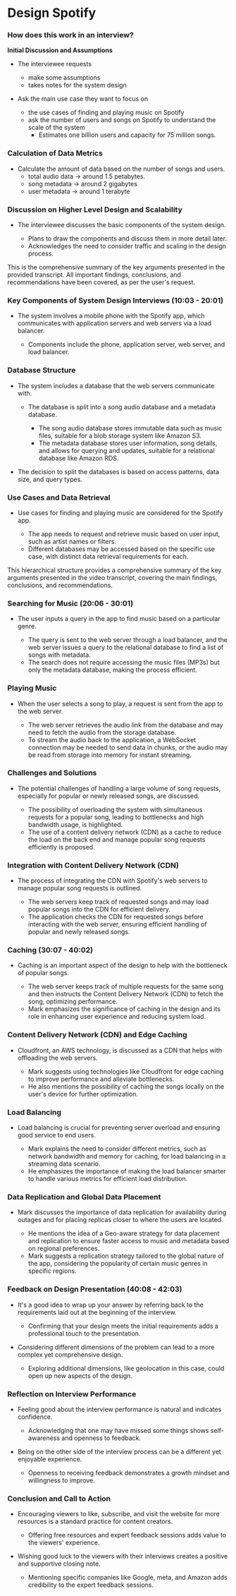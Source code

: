 # Design Spotify

### How does this work in an interview?

**Initial Discussion and Assumptions**
- The interviewee requests 
    - make some assumptions 
    - takes notes for the system design
  
- Ask the main use case they want to focus on 
    - the use cases of finding and playing music on Spotify
    - ask the number of users and songs on Spotify to understand the scale of the system
        - Estimates one billion users and capacity for 75 million songs.

### Calculation of Data Metrics

- Calculate the amount of data based on the number of songs and users.
  - total audio data -> around 1.5 petabytes.
  - song metadata -> around 2 gigabytes 
  - user metadata -> around 1 terabyte

### Discussion on Higher Level Design and Scalability

- The interviewee discusses the basic components of the system design.
  
  - Plans to draw the components and discuss them in more detail later.
  - Acknowledges the need to consider traffic and scaling in the design process.

This is the comprehensive summary of the key arguments presented in the provided transcript. All important findings, conclusions, and recommendations have been covered, as per the user's request.

### Key Components of System Design Interviews (10:03 - 20:01)

- The system involves a mobile phone with the Spotify app, which communicates with application servers and web servers via a load balancer.
  
  - Components include the phone, application server, web server, and load balancer.

### Database Structure

- The system includes a database that the web servers communicate with.
  
  - The database is split into a song audio database and a metadata database.
    
    - The song audio database stores immutable data such as music files, suitable for a blob storage system like Amazon S3.
    - The metadata database stores user information, song details, and allows for querying and updates, suitable for a relational database like Amazon RDS.
- The decision to split the databases is based on access patterns, data size, and query types.

### Use Cases and Data Retrieval

- Use cases for finding and playing music are considered for the Spotify app.
  
  - The app needs to request and retrieve music based on user input, such as artist names or filters.
  - Different databases may be accessed based on the specific use case, with distinct data retrieval requirements for each.

This hierarchical structure provides a comprehensive summary of the key arguments presented in the video transcript, covering the main findings, conclusions, and recommendations.

### Searching for Music (20:06 - 30:01)

- The user inputs a query in the app to find music based on a particular genre.
  
  - The query is sent to the web server through a load balancer, and the web server issues a query to the relational database to find a list of songs with metadata.
  - The search does not require accessing the music files (MP3s) but only the metadata database, making the process efficient.

### Playing Music

- When the user selects a song to play, a request is sent from the app to the web server.
  
  - The web server retrieves the audio link from the database and may need to fetch the audio from the storage database.
  - To stream the audio back to the application, a WebSocket connection may be needed to send data in chunks, or the audio may be read from storage into memory for instant streaming.

### Challenges and Solutions

- The potential challenges of handling a large volume of song requests, especially for popular or newly released songs, are discussed.
  
  - The possibility of overloading the system with simultaneous requests for a popular song, leading to bottlenecks and high bandwidth usage, is highlighted.
  - The use of a content delivery network (CDN) as a cache to reduce the load on the back end and manage popular song requests efficiently is proposed.

### Integration with Content Delivery Network (CDN)

- The process of integrating the CDN with Spotify's web servers to manage popular song requests is outlined.
  
  - The web servers keep track of requested songs and may load popular songs into the CDN for efficient delivery.
  - The application checks the CDN for requested songs before interacting with the web server, ensuring efficient handling of popular and newly released songs.

### Caching (30:07 - 40:02)

- Caching is an important aspect of the design to help with the bottleneck of popular songs.
  
  - The web server keeps track of multiple requests for the same song and then instructs the Content Delivery Network (CDN) to fetch the song, optimizing performance.
  - Mark emphasizes the significance of caching in the design and its role in enhancing user experience and reducing system load.

### Content Delivery Network (CDN) and Edge Caching

- Cloudfront, an AWS technology, is discussed as a CDN that helps with offloading the web servers.
  
  - Mark suggests using technologies like Cloudfront for edge caching to improve performance and alleviate bottlenecks.
  - He also mentions the possibility of caching the songs locally on the user's device for further optimization.

### Load Balancing

- Load balancing is crucial for preventing server overload and ensuring good service to end users.
  
  - Mark explains the need to consider different metrics, such as network bandwidth and memory for caching, for load balancing in a streaming data scenario.
  - He emphasizes the importance of making the load balancer smarter to handle various metrics for efficient load distribution.

### Data Replication and Global Data Placement

- Mark discusses the importance of data replication for availability during outages and for placing replicas closer to where the users are located.
  
  - He mentions the idea of a Geo-aware strategy for data placement and replication to ensure faster access to music and metadata based on regional preferences.
  - Mark suggests a replication strategy tailored to the global nature of the app, considering the popularity of certain music genres in specific regions.

### Feedback on Design Presentation (40:08 - 42:03)

- It's a good idea to wrap up your answer by referring back to the requirements laid out at the beginning of the interview.
  
  - Confirming that your design meets the initial requirements adds a professional touch to the presentation.
- Considering different dimensions of the problem can lead to a more complex yet comprehensive design.
  
  - Exploring additional dimensions, like geolocation in this case, could open up new aspects of the design.

### Reflection on Interview Performance

- Feeling good about the interview performance is natural and indicates confidence.
  
  - Acknowledging that one may have missed some things shows self-awareness and openness to feedback.
- Being on the other side of the interview process can be a different yet enjoyable experience.
  
  - Openness to receiving feedback demonstrates a growth mindset and willingness to improve.

### Conclusion and Call to Action

- Encouraging viewers to like, subscribe, and visit the website for more resources is a standard practice for content creators.
  
  - Offering free resources and expert feedback sessions adds value to the viewers' experience.
- Wishing good luck to the viewers with their interviews creates a positive and supportive closing note.
  
  - Mentioning specific companies like Google, meta, and Amazon adds credibility to the expert feedback sessions.